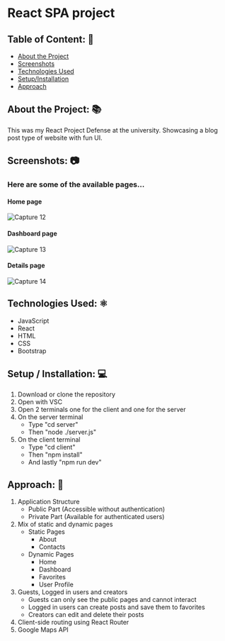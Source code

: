 # React SPA project

## Table of Content: 📑
* [About the Project](#about-the-project-)
* [Screenshots](#screenshots-)
* [Technologies Used](#technologies-used-%EF%B8%8F)
* [Setup/Installation](#setup--installation-)
* [Approach](#approach-)

## About the Project: 📚
This was my React Project Defense at the university. Showcasing a blog post type of website with fun UI.

## Screenshots: 📷
### Here are some of the available pages...
#### Home page

![Capture 12](https://github.com/TabhitaBlackmore/React-SPA-Project/assets/135979731/28b42b79-923b-45ac-9d0c-72fa6580622f)
#### Dashboard page

![Capture 13](https://github.com/TabhitaBlackmore/React-SPA-Project/assets/135979731/2d8f96e7-793d-400b-b343-86b1d25f8630)
#### Details page

![Capture 14](https://github.com/TabhitaBlackmore/React-SPA-Project/assets/135979731/55bcd6b7-8f85-4316-90d6-f4b95a921d31)

## Technologies Used: ⚛️
* JavaScript
* React
* HTML
* CSS
* Bootstrap

## Setup / Installation: 💻
1. Download or clone the repository
2. Open with VSC 
3. Open 2 terminals one for the client and one for the server
4. On the server terminal
    * Type "cd server"
    * Then "node ./server.js"
5. On the client terminal
    * Type "cd client"
    * Then "npm install"
    * And lastly "npm run dev"

## Approach: 🚶
1. Application Structure
   * Public Part (Accessible without authentication)
   * Private Part (Available for authenticated users)
2. Mix of static and dynamic pages
   * Static Pages
      * About
      * Contacts
   * Dynamic Pages
      * Home
      * Dashboard
      * Favorites
      * User Profile
4. Guests, Logged in users and creators
   * Guests can only see the public pages and cannot interact
   * Logged in users can create posts and save them to favorites
   * Creators can edit and delete their posts
5. Client-side routing using React Router
6. Google Maps API
    

